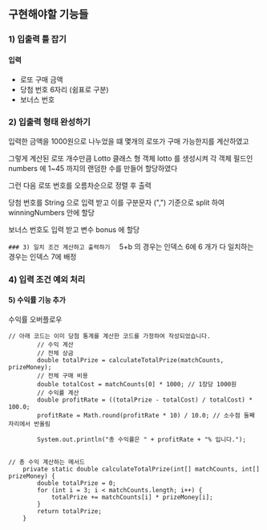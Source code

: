 ## 구현해야할 기능들
### 1) 입출력 틀 잡기
#### 입력
- 로또 구매 금액
- 당첨 번호 6자리 (쉼표로 구분) 
- 보너스 번호


### 2) 입출력 형태 완성하기
입력한 금액을 1000원으로 나누었을 떄 몇개의 로또가 구매 가능한지를 계산하였고

그렇게 계산된 로또 개수만큼 Lotto 클래스 형 객체 lotto 를 생성시켜 각 객체 필드인 numbers 에 1~45 까지의 랜덤한 수를 만들어 할당하였다

그런 다음 로또 번호를 오름차순으로 정렬 후 출력

당첨 번호를 String 으로 입력 받고 이를 구분문자 (",") 기준으로 split 하여 winningNumbers 안에 할당

보너스 번호도 입력 받고 변수 bonus 에 할당



`### 3) 일치 조건 계산하고 출력하기 
`
5+b 의 경우는 인덱스 6에 
6 개가 다 일치하는 경우는 인덱스 7에 배정


### 4) 입력 조건 예외 처리


#### 5) 수익률 기능 추가

수익률 오버플로우


```agsl
// 아래 코드는 이미 당첨 통계를 계산한 코드를 가정하여 작성되었습니다.
        // 수익 계산
        // 전체 상금
        double totalPrize = calculateTotalPrize(matchCounts, prizeMoney);
        // 전체 구매 비용
        double totalCost = matchCounts[0] * 1000; // 1장당 1000원
        // 수익률 계산
        double profitRate = ((totalPrize - totalCost) / totalCost) * 100.0;
        profitRate = Math.round(profitRate * 10) / 10.0; // 소수점 둘째 자리에서 반올림

        System.out.println("총 수익률은 " + profitRate + "% 입니다.");


// 총 수익 계산하는 메서드
    private static double calculateTotalPrize(int[] matchCounts, int[] prizeMoney) {
        double totalPrize = 0;
        for (int i = 3; i < matchCounts.length; i++) {
            totalPrize += matchCounts[i] * prizeMoney[i];
        }
        return totalPrize;
    }
```